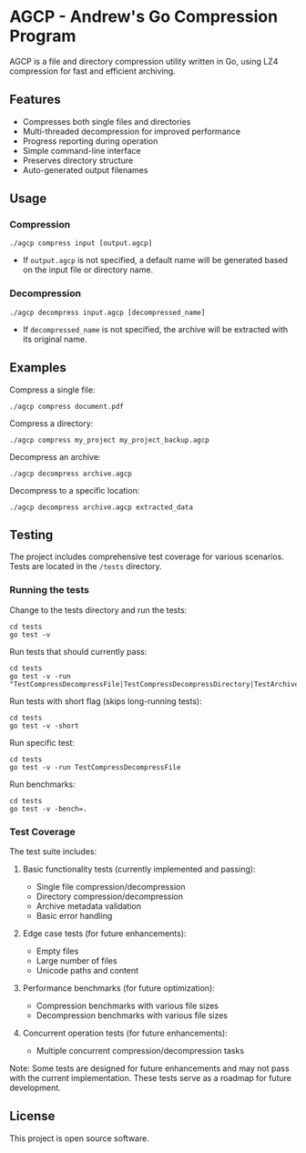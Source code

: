 # AGCP - Andrew's Go Compression Program

AGCP is a file and directory compression utility written in Go, using LZ4 compression for fast and efficient archiving.

## Features

- Compresses both single files and directories
- Multi-threaded decompression for improved performance
- Progress reporting during operation
- Simple command-line interface
- Preserves directory structure
- Auto-generated output filenames

## Usage

### Compression

```
./agcp compress input [output.agcp]
```

- If `output.agcp` is not specified, a default name will be generated based on the input file or directory name.

### Decompression

```
./agcp decompress input.agcp [decompressed_name]
```

- If `decompressed_name` is not specified, the archive will be extracted with its original name.

## Examples

Compress a single file:
```
./agcp compress document.pdf
```

Compress a directory:
```
./agcp compress my_project my_project_backup.agcp
```

Decompress an archive:
```
./agcp decompress archive.agcp
```

Decompress to a specific location:
```
./agcp decompress archive.agcp extracted_data
```

## Testing

The project includes comprehensive test coverage for various scenarios. Tests are located in the `/tests` directory.

### Running the tests

Change to the tests directory and run the tests:
```
cd tests
go test -v
```

Run tests that should currently pass:
```
cd tests
go test -v -run "TestCompressDecompressFile|TestCompressDecompressDirectory|TestArchiveMetadata|TestErrorCases"
```

Run tests with short flag (skips long-running tests):
```
cd tests
go test -v -short
```

Run specific test:
```
cd tests
go test -v -run TestCompressDecompressFile
```

Run benchmarks:
```
cd tests
go test -v -bench=.
```

### Test Coverage

The test suite includes:

1. Basic functionality tests (currently implemented and passing):
   - Single file compression/decompression
   - Directory compression/decompression
   - Archive metadata validation
   - Basic error handling

2. Edge case tests (for future enhancements):
   - Empty files
   - Large number of files
   - Unicode paths and content

3. Performance benchmarks (for future optimization):
   - Compression benchmarks with various file sizes
   - Decompression benchmarks with various file sizes

4. Concurrent operation tests (for future enhancements):
   - Multiple concurrent compression/decompression tasks

Note: Some tests are designed for future enhancements and may not pass with the current implementation. These tests serve as a roadmap for future development.

## License

This project is open source software. 